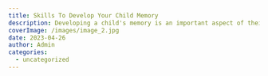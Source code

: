 ```yaml
---
title: Skills To Develop Your Child Memory
description: Developing a child's memory is an important aspect of their development that can benefit them in all areas of their lives, from school to personal relationships and beyond.
coverImage: /images/image_2.jpg
date: 2023-04-26
author: Admin
categories:
  - uncategorized
---
```

